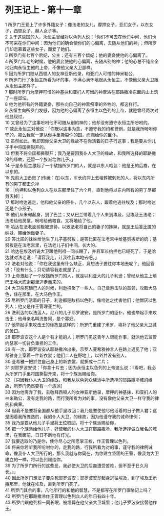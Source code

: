 # 列王记上 - 第十一章
  
 1 所罗门王爱上了许多外籍女子：像法老的女儿，摩押女子，亚扪女子，以东女子，西顿女子，赫人女子等。  
 2 关于这些国的人，永恒主曾经对以色列人说：「你们不可去在他们中间，他们也不可来在你们中间：因为他们的确会使你们的心偏离，去随从他们的神」；但所罗门却恋慕着这些女子，而爱了她们。  
 3 所罗门有七百个后妃，公主；还有三百个嫔妃；他的妻妾使他的心偏离了。  
 4 所罗门年老的时候，他的妻妾使他的心偏离，去随从别的神；他的心总不纯全全地归向永恒主他的上帝，不像他父亲大卫那样。  
 5 因为所罗门随从西顿人的女神亚斯他录，和亚扪人可憎的神米勒公。  
 6 所罗门行了永恒主所看为坏的事，不满心满怀地跟从永恒主，不像他父亲大卫跟从永恒主那样子。  
 7 那时所罗门为摩押可憎的神基抹和亚扪人可憎的神摩洛在耶路撒冷东面的山上筑了一座邱坛。  
 8 他为他所有的外籍妻妾，那些向自己的神熏祭宰的外牲的，都这样行。  
 9 永恒主向所罗门发怒，因为他的心偏离了永恒主以色列的上帝，就是曾经两次对他显现过，  
 10 又曾经为了这事吩咐他不可随从别的神的；他却没有遵守永恒主所吩咐的。  
 11 故此永恒主对他说：「你既以这事为念，不遵守我的约和律例，就是我所吩咐你守的，那么我就一定从你手里撕裂你的国，而赐给你的臣仆。  
 12 虽然如此，我却因你父亲大卫的缘故不在你活着的日子行这事；我是要从你儿子手中将国撕裂开的。  
 13 但我不将全国都撕裂开；我乃是要因我仆人大卫的缘故，和我所选择的耶路撒冷的缘故，还留一个族派给你儿子。」  
 14 于是永恒主激起了一个敌挡所罗门的人，就是以东人哈达：他是王的后裔，在以东的。  
 15 先前大卫击败了(传统：在)以东，军长约押上去埋葬被刺死的人，将以东内所有的男丁都击杀掉  
 16 ［约押和以色列众人在以东那里住了六个月，直到他将以东内所有的男丁尽都剪灭掉］；  
 17 那时哈达逃走，他和他父亲的臣仆，几个以东人，跟着他逃往埃及；那时哈达还是个小孩子。  
 18 他们从米甸起身，到了巴兰；又从巴兰带着几个人来到埃及，见埃及王法老；法老给他房屋，吩咐给他粮食，又将地给了他。  
 19 哈达在法老面前极被恩待，以致法老将自己的妻子的妹妹，就是王后答比匿的妹妹，赐给他做妻子。  
 20 答比匿的妹妹给他生了儿子基努拔；是答比匿在法老宫中给基努拔断的奶；基努拔是在法老宫里，在法老儿子们中间，长大的。  
 21 哈达在埃及听说大卫跟他列祖一同长眠了，并且军长约押也已经死了，于是哈达就对法老说：「请容我走，让我往我本地去吧。」  
 22 法老对他说：「你在我这里有什么缺乏，竟想法子要往你本地去呢？」他回答说：「没有什么；只切请容我走就是了。」  
 23 上帝激起了一个敌挡所罗门的人，就是以利亚大的儿子利逊；曾经从他主上琐巴王哈大底谢那里逃走而来的。  
 24 大卫杀死琐巴人的时候，利逊招聚了一些人，自己做游击队的首领，攻取大马色，住在那里，在大马色作王。  
 25 尽所罗门活着的日子，利逊都是敌挡以色列，像哈达之扰害他们；他憎厌以色列人；他又是作王管理亚兰的。  
 26 洗利达的以法莲人，尼八的儿子耶罗波安，是所罗门的臣仆，他也举起手来攻击王；他母亲名叫洗鲁阿，是个寡妇。  
 27 他举起手来攻击王的缘故是这样的：所罗门重建了米罗，填补了他父亲大卫城的破口。  
 28 耶罗波安这个人是个有才能的人；所罗门见这青年人很能作事，就派他去监管约瑟家一切背负重担的工作。  
 29 有一次，耶罗波安从耶路撒冷出来，示罗人亚希雅神言人在路上遇见了他；亚希雅身上穿着一件新衣裳；他们二人在野地上，以外并没有别人。  
 30 亚希雅一把抓住自己身上的新衣裳，就撕成十二片；  
 31 对耶罗波安说：「你拿十片去；因为永恒主以色列的上帝这么说：『看吧，我必从所罗门手里将国撕裂开来，将十个族派赐给你。  
 32 ［只因我仆人大卫的缘故，和我从以色列众族派中所选择的耶路撒冷城的缘故，所罗门仍然要有一个族派］  
 33 因为他离弃了我，去敬拜西顿人的女神亚斯他录，摩押的神基抹，和亚扪人的神米勒公，没有走我的路，而行我所看为对的事，没有像他父亲大卫一样守我的律例和典章。  
 34 但我不是要将全国都从他手里取回；我乃是要使他尽他活着的日子做人君；这是因着我所拣选的，我的仆人大卫，的缘故，因为他谨守我的诫命律例；  
 35 我乃是要从他儿子手里将王位取回，将十个族派赐给你，  
 36 把一个族派给他儿子，好使我的仆人大卫在耶路撒冷，我所选择做立我名的城里，在我面前，日日不断地有灯光。  
 37 我要选取的乃是你，使你尽心之所愿掌王权，作王管理以色列。  
 38 将来你若听我所吩咐你的，走我的路，行我所看为对的事，谨守我的律例诫命，像我仆人大卫所行的，那么我就与你同在，为你建立坚固的王室，像我为大卫建立的一样，将以色列赐给你。  
 39 为了所罗门所行的这些恶，我必使大卫的后裔遭受苦难，但不至于日久月长。』」  
 40 因此所罗门想法子要杀死耶罗波安；耶罗波安却起身逃往埃及，到了埃及王示撒那里，他就在埃及，直到所罗门死了。  
 41 所罗门其余的事，凡他所行的和他的智慧，不是都写在所罗门事略记上吗？  
 42 所罗门在耶路撒冷作王管理以色列众人的年日有四十年。  
 43 所罗门跟他列祖一同长眠，被埋葬在他父亲大卫城里；他儿子罗波安接替他作王。